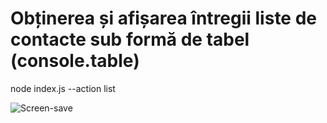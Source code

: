 # Obținerea și afișarea întregii liste de contacte sub formă de tabel (console.table)
node index.js --action list

![Screen-save](https://monosnap.com/file/dPSClL35Wj7brOVUIATOH9Helh3PeQ.png)